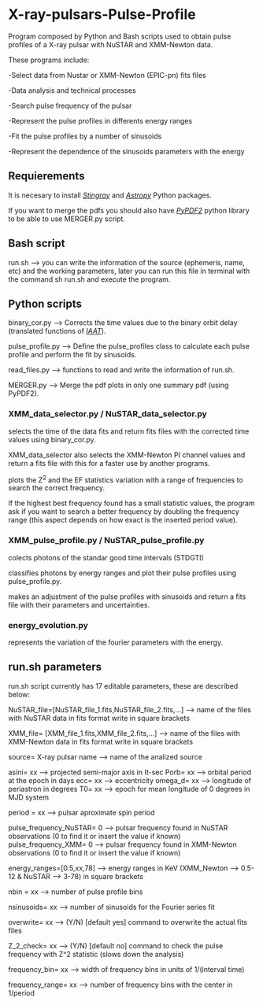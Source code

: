 # X-ray-pulsars-Pulse-Profile

Program composed by Python and Bash scripts used to obtain pulse profiles of a X-ray pulsar with NuSTAR and XMM-Newton data.

These programs include:

-Select data from Nustar or XMM-Newton (EPIC-pn) fits files

-Data analysis and technical processes

-Search pulse frequency of the pulsar

-Represent the pulse profiles in differents energy ranges

-Fit the pulse profiles by a number of sinusoids

-Represent the dependence of the sinusoids parameters with the energy

## Requierements

It is necesary to install *[Stingray][1]* and *[Astropy][2]* Python packages.

[1]: https://stingray.readthedocs.io/en/latest/
[2]: https://www.astropy.org/

If you want to merge the pdfs you should also have *[PyPDF2][3]* python library to be able to use MERGER.py script.

[3]: https://pythonhosted.org/PyPDF2/

## Bash script

run.sh --> you can write the information of the source (ephemeris, name, etc) and the working parameters, later you can run this file in terminal with the command sh run.sh and execute the program.

## Python scripts

binary_cor.py --> Corrects the time values due to the binary orbit delay (translated functions of *[IAAT][4]*).

[4]: http://astro.uni-tuebingen.de/software/idl/aitlib/astro/

pulse_profile.py --> Define the pulse_profiles class to calculate each pulse profile and perform the fit by sinusoids.

read_files.py --> functions to read and write the information of run.sh.

MERGER.py --> Merge the pdf plots in only one summary pdf (using PyPDF2).

###  XMM_data_selector.py / NuSTAR_data_selector.py

selects the time of the data fits and return fits files with the corrected time values using binary_cor.py.

XMM_data_selector also selects the XMM-Newton PI channel values and return a fits file with this for a faster use by another programs.

plots the Z<sup>2</sup> and the EF statistics variation with a range of frequencies to search the correct frequency.

If the highest best frequency found has a small statistic values, the program ask if you want to search a better frequency by doubling the frequency range (this aspect depends on how exact is the inserted period value).

###  XMM_pulse_profile.py / NuSTAR_pulse_profile.py

colects photons of the standar good time intervals (STDGTI)

classifies photons by energy ranges and plot their pulse profiles using pulse_profile.py.

makes an adjustment of the pulse profiles with sinusoids and return a fits file with their parameters and uncertainties.

###  energy_evolution.py

represents the variation of the fourier parameters with the energy.

## run.sh parameters

run.sh script currently has 17 editable parameters, these are described below:

NuSTAR_file=[NuSTAR_file_1.fits,NuSTAR_file_2.fits,...] --> name of the files with NuSTAR data in fits format write in square brackets

XMM_file= [XMM_file_1.fits,XMM_file_2.fits,...] --> name of the files with XMM-Newton data in fits format write in square brackets

source= X-ray pulsar name --> name of the analized source

asini= xx --> projected semi-major axis in It-sec
Porb= xx --> orbital period at the epoch in days
ecc= xx -->  eccentricity
omega_d= xx --> longitude of periastron in degrees
T0= xx --> epoch for mean longitude of 0 degrees in MJD system

period = xx --> pulsar aproximate spin period

pulse_frequency_NuSTAR= 0 --> pulsar frequency found in NuSTAR observations (0 to find it or insert the value if known) 
pulse_frequency_XMM= 0 --> pulsar frequency found in XMM-Newton observations (0 to find it or insert the value if known)

energy_ranges=[0.5,xx,78] --> energy ranges in KeV (XMM_Newton --> 0.5-12 & NuSTAR --> 3-78) in square brackets

nbin = xx --> number of pulse profile bins

nsinusoids= xx --> number of sinusoids for the Fourier series fit

overwrite= xx --> (Y/N) [default yes] command to overwrite the actual fits files

Z_2_check= xx --> (Y/N) [default no] command to check the pulse frequency with Z^2 statistic (slows down the analysis)

frequency_bin= xx --> width  of frequency bins in units of 1/(interval time)

frequency_range= xx --> number of frequency bins with the center in 1/period


